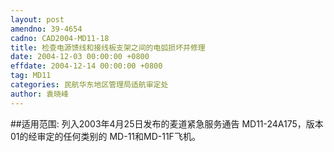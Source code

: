 ```yaml
---
layout: post
amendno: 39-4654
cadno: CAD2004-MD11-18
title: 检查电源馈线和接线板支架之间的电弧损坏并修理
date: 2004-12-03 00:00:00 +0800
effdate: 2004-12-14 00:00:00 +0800
tag: MD11
categories: 民航华东地区管理局适航审定处
author: 袁晓峰
---
```


##适用范围:
列入2003年4月25日发布的麦道紧急服务通告 MD11-24A175，版本01的经审定的任何类别的 MD-11和MD-11F飞机。

